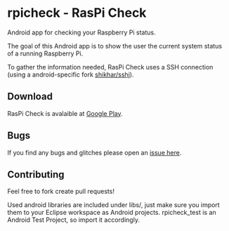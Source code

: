rpicheck - RasPi Check
========

Android app for checking your Raspberry Pi status.

The goal of this Android app is to show the user the current system status of a running Raspberry Pi.

To gather the information needed, RasPi Check uses a SSH connection (using a android-specific fork [shikhar/sshj](https://github.com/shikhar/sshj)).

Download
------------
RasPi Check is avalaible at [Google Play](https://play.google.com/store/apps/details?id=de.eidottermihi.rpicheck).


Bugs
------------
If you find any bugs and glitches please open an [issue here](https://github.com/eidottermihi/rpicheck/issues).


Contributing
------------
Feel free to fork create pull requests!

Used android libraries are included under libs/, just make sure you import them to your Eclipse workspace as Android projects.
rpicheck_test is an Android Test Project, so import it accordingly.
